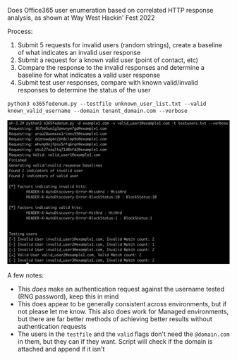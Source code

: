 Does Office365 user enumeration based on correlated HTTP response analysis, as shown at Way West Hackin' Fest 2022

Process:
1. Submit 5 requests for invalid users (random strings), create a baseline of what indicates an invalid user response
2. Submit a request for a known valid user (point of contact, etc)
3. Compare the response to the invalid responses and determine a baseline for what indicates a valid user response
4. Submit test user responses, compare with known valid/invalid responses to determine the status of the user


```
python3 o365fedenum.py --testfile unknown_user_list.txt --valid known_valid_username --domain tenant_domain.com --verbose
```

![screenshot](https://raw.githubusercontent.com/knavesec/o365fedenum/master/screenshot.png)


A few notes:
* This _does_ make an authentication request against the username tested (RNG password), keep this in mind
* This does appear to be generally consistent across environments, but if not please let me know. This also does work for Managed environments, but there are far better methods of achieving better results without authentication requests
* The users in the `testfile` and the `valid` flags don't need the `@domain.com` in them, but they can if they want. Script will check if the domain is attached and append if it isn't
